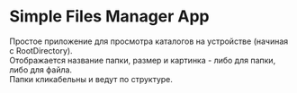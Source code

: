 # Simple Files Manager App
Простое приложение для просмотра каталогов на устройстве (начиная с RootDirectory).
<br>
Отображается название папки, размер и картинка - либо для папки, либо для файла.
<br>
Папки кликабельны и ведут по структуре.
